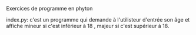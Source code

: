 Exercices de programme en phyton


index.py: c'est un programme qui demande à l'utilisteur d'entrée son âge et affiche mineur si c'est inférieur à 18 , majeur si c'est supérieur à 18.
